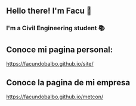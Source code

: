
## Hello there! I'm Facu 👋
### I'm a Civil Engineering student 📚

## Conoce mi pagina personal:
https://facundobalbo.github.io/site/

## Conoce la pagina de mi empresa
https://facundobalbo.github.io/metcon/
